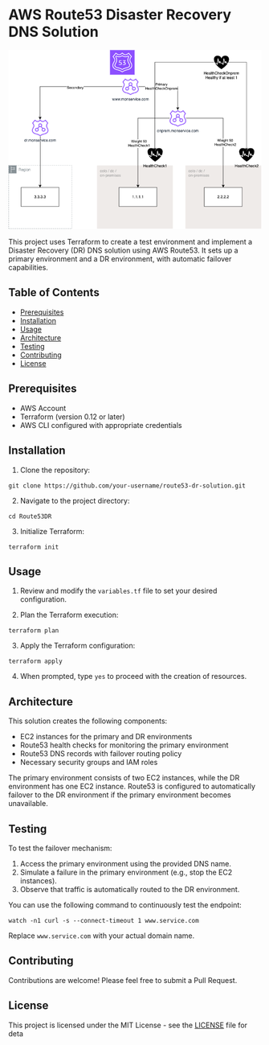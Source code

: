 # AWS Route53 Disaster Recovery DNS Solution

![An Architecture image](img/route53dr.png)

This project uses Terraform to create a test environment and implement a Disaster Recovery (DR) DNS solution using AWS Route53. It sets up a primary environment and a DR environment, with automatic failover capabilities.

## Table of Contents

- [Prerequisites](#prerequisites)
- [Installation](#installation)
- [Usage](#usage)
- [Architecture](#architecture)
- [Testing](#testing)
- [Contributing](#contributing)
- [License](#license)

## Prerequisites

- AWS Account
- Terraform (version 0.12 or later)
- AWS CLI configured with appropriate credentials

## Installation

1. Clone the repository:
```
git clone https://github.com/your-username/route53-dr-solution.git
```

2. Navigate to the project directory:

```
cd Route53DR
```

3. Initialize Terraform:

```
terraform init
```

## Usage

1. Review and modify the `variables.tf` file to set your desired configuration.

2. Plan the Terraform execution:

```
terraform plan
```

3. Apply the Terraform configuration:

``` 
terraform apply 
```

4. When prompted, type `yes` to proceed with the creation of resources.

## Architecture

This solution creates the following components:

- EC2 instances for the primary and DR environments
- Route53 health checks for monitoring the primary environment
- Route53 DNS records with failover routing policy
- Necessary security groups and IAM roles

The primary environment consists of two EC2 instances, while the DR environment has one EC2 instance. Route53 is configured to automatically failover to the DR environment if the primary environment becomes unavailable.

## Testing

To test the failover mechanism:

1. Access the primary environment using the provided DNS name.
2. Simulate a failure in the primary environment (e.g., stop the EC2 instances).
3. Observe that traffic is automatically routed to the DR environment.

You can use the following command to continuously test the endpoint:

```
watch -n1 curl -s --connect-timeout 1 www.service.com
```

Replace `www.service.com` with your actual domain name.

## Contributing

Contributions are welcome! Please feel free to submit a Pull Request.

## License

This project is licensed under the MIT License - see the [LICENSE](LICENSE) file for deta